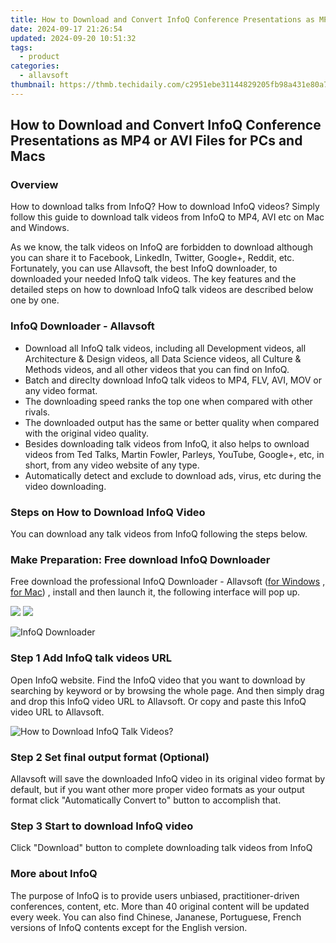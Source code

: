 ```yaml
---
title: How to Download and Convert InfoQ Conference Presentations as MP4 or AVI Files for PCs and Macs
date: 2024-09-17 21:26:54
updated: 2024-09-20 10:51:32
tags:
  - product
categories:
  - allavsoft
thumbnail: https://thmb.techidaily.com/c2951ebe31144829205fb98a431e80a75ca2ddbe52aaeee27f66a87ef9a85b88.jpg
---
```


## How to Download and Convert InfoQ Conference Presentations as MP4 or AVI Files for PCs and Macs

### Overview

How to download talks from InfoQ? How to download InfoQ videos? Simply follow this guide to download talk videos from InfoQ to MP4, AVI etc on Mac and Windows.

As we know, the talk videos on InfoQ are forbidden to download although you can share it to Facebook, LinkedIn, Twitter, Google+, Reddit, etc. Fortunately, you can use Allavsoft, the best InfoQ downloader, to downloaded your needed InfoQ talk videos. The key features and the detailed steps on how to download InfoQ talk videos are described below one by one.

### InfoQ Downloader - Allavsoft

* Download all InfoQ talk videos, including all Development videos, all Architecture & Design videos, all Data Science videos, all Culture & Methods videos, and all other videos that you can find on InfoQ.
* Batch and direclty download InfoQ talk videos to MP4, FLV, AVI, MOV or any video format.
* The downloading speed ranks the top one when compared with other rivals.
* The downloaded output has the same or better quality when compared with the original video quality.
* Besides downloading talk videos from InfoQ, it also helps to ownload videos from Ted Talks, Martin Fowler, Parleys, YouTube, Google+, etc, in short, from any video website of any type.
* Automatically detect and exclude to download ads, virus, etc during the video downloading.

### Steps on How to Download InfoQ Video

You can download any talk videos from InfoQ following the steps below.

### Make Preparation: Free download InfoQ Downloader

Free download the professional InfoQ Downloader - Allavsoft ([for Windows](https://tools.techidaily.com/allavsoft/products/) , [for Mac](https://tools.techidaily.com/allavsoft/products/)) , install and then launch it, the following interface will pop up.

[![](https://www.allavsoft.com/how-to/../images/how-to/free-download-win.jpg)](https://tools.techidaily.com/allavsoft/products/) [![](https://www.allavsoft.com/how-to/../images/how-to/free-download-mac.jpg)](https://tools.techidaily.com/allavsoft/products/)

![InfoQ Downloader](https://www.allavsoft.com/how-to/../images/allavsoft/screen-shot-600.jpg)

### Step 1 Add InfoQ talk videos URL

Open InfoQ website. Find the InfoQ video that you want to download by searching by keyword or by browsing the whole page. And then simply drag and drop this InfoQ video URL to Allavsoft. Or copy and paste this InfoQ video URL to Allavsoft.

![How to Download InfoQ Talk Videos?](https://www.allavsoft.com/how-to/../images/how-to/download-rtmp-video/download-rtmp-video.jpg)

### Step 2 Set final output format (Optional)

Allavsoft will save the downloaded InfoQ video in its original video format by default, but if you want other more proper video formats as your output format click "Automatically Convert to" button to accomplish that.

### Step 3 Start to download InfoQ video

Click "Download" button to complete downloading talk videos from InfoQ

### More about InfoQ

The purpose of InfoQ is to provide users unbiased, practitioner-driven conferences, content, etc. More than 40 original content will be updated every week. You can also find Chinese, Jananese, Portuguese, French versions of InfoQ contents except for the English version.

<ins class="adsbygoogle"
     style="display:block"
     data-ad-format="autorelaxed"
     data-ad-client="ca-pub-7571918770474297"
     data-ad-slot="1223367746"></ins>



<ins class="adsbygoogle"
     style="display:block"
     data-ad-client="ca-pub-7571918770474297"
     data-ad-slot="8358498916"
     data-ad-format="auto"
     data-full-width-responsive="true"></ins>
